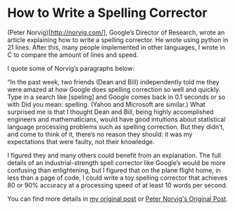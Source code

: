 # How to Write a Spelling Corrector

(Peter Norvig)[http://norvig.com/], Google’s Director of Research, wrote an article explaining how to write a spelling corrector. He wrote using python in 21 lines. After this, many people implemented in other languages, I wrote in C to compare the amount of lines and speed.

I quote some of Norvig’s paragraphs below:

“In the past week, two friends (Dean and Bill) independently told me they were amazed at how Google does spelling correction so well and quickly. Type in a search like [speling] and Google comes back in 0.1 seconds or so with Did you mean: spelling. (Yahoo and Microsoft are similar.) What surprised me is that I thought Dean and Bill, being highly accomplished engineers and mathematicians, would have good intuitions about statistical language processing problems such as spelling correction. But they didn’t, and come to think of it, there’s no reason they should: it was my expectations that were faulty, not their knowledge.

I figured they and many others could benefit from an explanation. The full details of an industrial-strength spell corrector like Google’s would be more confusing than enlightening, but I figured that on the plane flight home, in less than a page of code, I could write a toy spelling corrector that achieves 80 or 90% accuracy at a processing speed of at least 10 words per second.

You can find more details in [my original post](http://marcelotoledo.com/how-to-write-a-spelling-corrector/) or [Peter Norvig's Original Post](http://norvig.com/spell-correct.html).
